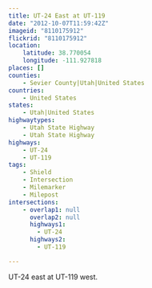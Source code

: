 ```yaml
---
title: UT-24 East at UT-119
date: "2012-10-07T11:59:42Z"
imageid: "8110175912"
flickrid: "8110175912"
location:
    latitude: 38.770054
    longitude: -111.927818
places: []
counties:
    - Sevier County|Utah|United States
countries:
    - United States
states:
    - Utah|United States
highwaytypes:
    - Utah State Highway
    - Utah State Highway
highways:
    - UT-24
    - UT-119
tags:
    - Shield
    - Intersection
    - Milemarker
    - Milepost
intersections:
    - overlap1: null
      overlap2: null
      highways1:
        - UT-24
      highways2:
        - UT-119

---
```

UT-24 east at UT-119 west.
